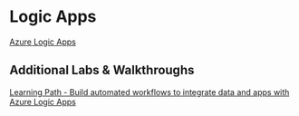 # Logic Apps

[Azure Logic Apps](https://docs.microsoft.com/en-us/azure/logic-apps/)

## Additional Labs & Walkthroughs

[Learning Path - Build automated workflows to integrate data and apps with Azure Logic Apps](https://docs.microsoft.com/en-us/learn/paths/build-workflows-with-logic-apps/)
